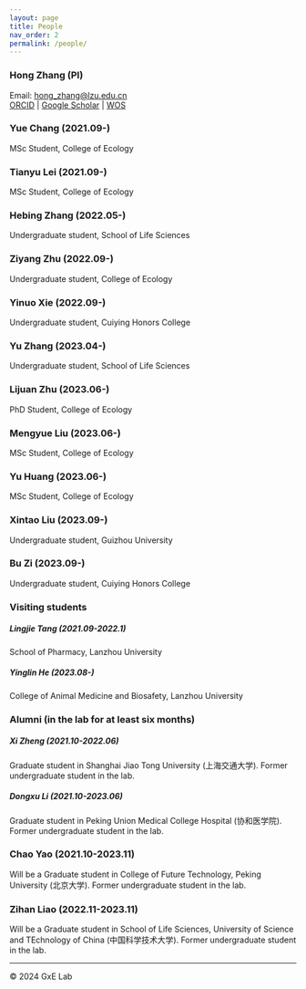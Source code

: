 ```yaml
---
layout: page
title: People
nav_order: 2
permalink: /people/
---
```


### Hong Zhang (PI)

Email: hong_zhang@lzu.edu.cn <br/>
[ORCID](https://orcid.org/0000-0002-4064-9432) | [Google Scholar](https://scholar.google.com/citations?hl=en&user=dxVoC_kAAAAJ&view_op=list_works&sortby=pubdate) | [WOS](https://www.webofscience.com/wos/author/record/HZJ-4223-2023)


### Yue Chang (2021.09-)

MSc Student, College of Ecology


### Tianyu Lei (2021.09-)

MSc Student, College of Ecology


### Hebing Zhang (2022.05-)

Undergraduate student, School of Life Sciences

### Ziyang Zhu (2022.09-)

Undergraduate student, College of Ecology

### Yinuo Xie (2022.09-)

Undergraduate student, Cuiying Honors College


### Yu Zhang (2023.04-)

Undergraduate student, School of Life Sciences


### Lijuan Zhu (2023.06-)

PhD Student, College of Ecology


### Mengyue Liu (2023.06-)

MSc Student, College of Ecology


### Yu Huang (2023.06-)

MSc Student, College of Ecology

### Xintao Liu (2023.09-)

Undergraduate student, Guizhou University

### Bu Zi (2023.09-)

Undergraduate student, Cuiying Honors College



### Visiting students

##### Lingjie Tang (2021.09-2022.1)

School of Pharmacy, Lanzhou University

##### Yinglin He (2023.08-)

College of Animal Medicine and Biosafety, Lanzhou University


### Alumni (in the lab for at least six months)

##### Xi Zheng (2021.10-2022.06)

Graduate student in Shanghai Jiao Tong University (上海交通大学). Former undergraduate student in the lab.

##### Dongxu Li (2021.10-2023.06)

Graduate student in Peking Union Medical College Hospital (协和医学院). Former undergraduate student in the lab.

### Chao Yao (2021.10-2023.11)

Will be a Graduate student in College of Future Technology, Peking University (北京大学). Former undergraduate student in the lab.

### Zihan Liao (2022.11-2023.11)

Will be a Graduate student in  School of Life Sciences, University of Science and TEchnology of China (中国科学技术大学). Former undergraduate student in the lab.

-----

© 2024 GxE Lab
